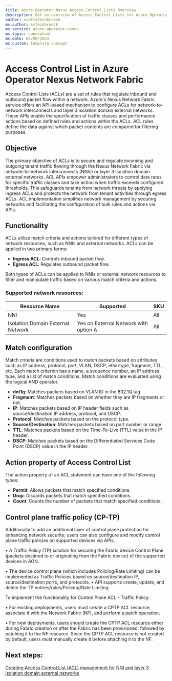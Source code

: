 ```yaml
---
title: Azure Operator Nexus Access Control Lists Overview
description: Get an overview of Access Control Lists for Azure Operator Nexus.
author: scottsteinbrueck
ms.author: ssteinbrueck
ms.service: azure-operator-nexus
ms.topic: conceptual
ms.date: 02/09/2024
ms.custom: template-concept
---
```


# Access Control List in Azure Operator Nexus Network Fabric

Access Control Lists (ACLs) are a set of rules that regulate inbound and outbound packet flow within a network. Azure's Nexus Network Fabric service offers an API-based mechanism to configure ACLs for network-to-network interconnects and layer 3 isolation domain external networks. These APIs enable the specification of traffic classes and performance actions based on defined rules and actions within the ACLs. ACL rules define the data against which packet contents are compared for filtering purposes.

## Objective

The primary objective of ACLs is to secure and regulate incoming and outgoing tenant traffic flowing through the Nexus Network Fabric via network-to-network interconnects (NNIs) or layer 3 isolation domain external networks. ACL APIs empower administrators to control data rates for specific traffic classes and take action when traffic exceeds configured thresholds. This safeguards tenants from network threats by applying ingress ACLs and protects the network from tenant activities through egress ACLs. ACL implementation simplifies network management by securing networks and facilitating the configuration of bulk rules and actions via APIs.

## Functionality

ACLs utilize match criteria and actions tailored for different types of network resources, such as NNIs and external networks. ACLs can be applied in two primary forms:

- **Ingress ACL**: Controls inbound packet flow.
- **Egress ACL**: Regulates outbound packet flow.

Both types of ACLs can be applied to NNIs or external network resources to filter and manipulate traffic based on various match criteria and actions.

### Supported network resources:

| Resource Name                  | Supported | SKU         |
|--------------------------------|-----------|-------------|
| NNI                            | Yes       | All         |
| Isolation Domain External Network | Yes on External Network with option A | All         |

## Match configuration

Match criteria are conditions used to match packets based on attributes such as IP address, protocol, port, VLAN, DSCP, ethertype, fragment, TTL, etc. Each match criterion has a name, a sequence number, an IP address type, and a list of match conditions. Match conditions are evaluated using the logical AND operator.

- **dot1q**: Matches packets based on VLAN ID in the 802.1Q tag.
- **Fragment**: Matches packets based on whether they are IP fragments or not.
- **IP**: Matches packets based on IP header fields such as source/destination IP address, protocol, and DSCP.
- **Protocol**: Matches packets based on the protocol type.
- **Source/Destination**: Matches packets based on port number or range.
- **TTL**: Matches packets based on the Time-To-Live (TTL) value in the IP header.
- **DSCP**: Matches packets based on the Differentiated Services Code Point (DSCP) value in the IP header.

## Action property of Access Control List

The action property of an ACL statement can have one of the following types:

- **Permit**: Allows packets that match specified conditions.
- **Drop**: Discards packets that match specified conditions.
- **Count**: Counts the number of packets that match specified conditions.

## Control plane traffic policy (CP-TP)

Additionally to add an additional layer of control plane protection for enhancing network security, users can also configure and modify control plane traffic policies on supported devices via APIs. 

•	A Traffic Policy (TP) solution for securing the Fabric device Control Plane (packets destined to or originating from the Fabric device) of the supported devices in AON.

•	The device control plane (which includes Policing/Rate Limiting) can be implemented as Traffic Policies based on source/destination IP, source/destination ports, and protocols.
•	API supports create, update, and delete the TP entries/rules/Policing/Rate Limiting.

To implement the functionality for Control Plane ACL - Traffic Policy: 

•	For existing deployments, users must create a CPTP ACL resource, associate it with the Network Fabric (NF), and perform a patch operation.

•	For new deployments, users should create the CPTP ACL resource either during Fabric creation or after the Fabric has been provisioned, followed by patching it to the NF resource. Since the CPTP ACL resource is not created by default, users must manually create it before attaching it to the NF.

## Next steps:

[Creating Access Control List (ACL) management for NNI and layer 3 isolation domain external networks](howto-create-access-control-list-for-network-to-network-interconnects.md)
